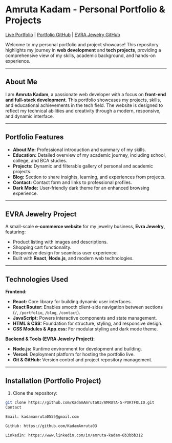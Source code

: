 # Amruta Kadam - Personal Portfolio & Projects

[Live Portfolio](https://amruta-s-portfolio-ma8y.vercel.app/) | [Portfolio GitHub](https://github.com/KadamAmruta03/AMRUTA-S-PORTFOLIO) | [EVRA Jewelry GitHub](https://github.com/KadamAmruta03/EVRA_JEWLRY)

Welcome to my personal portfolio and project showcase! This repository highlights my journey in **web development** and **tech projects**, providing a comprehensive view of my skills, academic background, and hands-on experience.

---

## About Me

I am **Amruta Kadam**, a passionate web developer with a focus on **front-end and full-stack development**. This portfolio showcases my projects, skills, and educational achievements in the tech field. The website is designed to reflect my technical abilities and creativity through a modern, responsive, and dynamic interface.

---

## Portfolio Features

- **About Me:** Professional introduction and summary of my skills.
- **Education:** Detailed overview of my academic journey, including school, college, and BCA studies.
- **Projects:** Dynamic and filterable gallery of personal and academic projects.
- **Blog:** Section to share insights, learning, and experiences from projects.
- **Contact:** Contact form and links to professional profiles.
- **Dark Mode:** User-friendly dark theme for an enhanced browsing experience.

---

## EVRA Jewelry Project

A small-scale **e-commerce website** for my jewelry business, **Evra Jewelry**, featuring:

- Product listing with images and descriptions.
- Shopping cart functionality.
- Responsive design for seamless user experience.
- Built with **React**, **Node.js**, and modern web technologies.

---

## Technologies Used

**Frontend:**

- **React:** Core library for building dynamic user interfaces.
- **React Router:** Enables smooth client-side navigation between sections (`/`, `/portfolio`, `/blog`, `/contact`).
- **JavaScript:** Powers interactive components and state management.
- **HTML & CSS:** Foundation for structure, styling, and responsive design.
- **CSS Modules & App.css:** For modular styling and dark mode theme.

**Backend & Tools (EVRA Jewelry Project):**

- **Node.js:** Runtime environment for development and building.
- **Vercel:** Deployment platform for hosting the portfolio live.
- **Git & GitHub:** Version control and project repository management.

---

## Installation (Portfolio Project)

1. Clone the repository:

```bash
git clone https://github.com/KadamAmruta03/AMRUTA-S-PORTFOLIO.git
Contact

Email: kadamamruta0555@gmail.com

GitHub: https://github.com/KadamAmruta03

LinkedIn: https://www.linkedin.com/in/amruta-kadam-6b3bbb312
